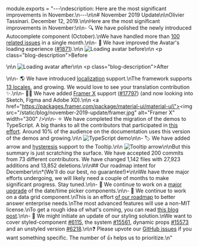 module.exports = "---\ndescription: Here are the most significant improvements in November.\n---\n\n# November 2019 Update\n\nOlivier Tassinari. December 12, 2019.\n\nHere are the most significant improvements in November:\n\n- 🔍 We have polished the newly introduced Autocomplete component (October).\nWe have handled more than [100 related issues](https://github.com/Foso/material-ui/issues?utf8=%E2%9C%93&q=label%3A%22lab%3A+Autocomplete%22+) in a single month.\n\n- 👤 We have improved the Avatar's loading experience ([#1871](https://github.com/Foso/material-ui/pull/18711)).\n\n  ![Loading avatar before](/static/blog/november-2019-update/loading-avatar-before.gif)\n\n  <p class=\"blog-description\">Before</p>\n\n  ![Loading avatar after](/static/blog/november-2019-update/loading-avatar-after.gif)\n\n  <p class=\"blog-description\">After</p>\n\n- 🌎 We have introduced [localization](/guides/localization/) support.\nThe framework supports [13 locales](/guides/localization/#supported-locales), and growing. We would love to see your translation contribution ✨.\n\n- 👨‍🎤 We have added [Framer X](https://packages.framer.com/package/material-ui/material-ui) support ([#17797](https://github.com/Foso/material-ui/pull/17797)) (and now looking into Sketch, Figma and Adobe XD).\n\n  <a href=\"https://packages.framer.com/package/material-ui/material-ui\"><img src=\"/static/blog/november-2019-update/framer.jpg\" alt=\"Framer X\" width=\"300\" /></a>\n\n- ⚛️ We have completed the migration of the demos to TypeScript. A big thanks to all the contributors that participated in [this effort](https://github.com/Foso/material-ui/issues/14897). Around 10% of the audience on the documentation uses this version of the demos and growing.\n\n  ![TypeScript demo](/static/blog/november-2019-update/typescript-demos.png)\n\n- 🏷 We have added arrow and [hysteresis](https://github.com/Foso/material-ui/pull/18458) support to the Tooltip.\n\n  ![Tooltip arrow](/static/blog/november-2019-update/arrow.png)\n\nBut this summary is just scratching the surface. We have accepted 200 commits from 73 different contributors. We have changed 1,142 files with 27,923 additions and 13,852 deletions.\n\n## Our roadmap intent for December\n\n*(We'll do our best, no guarantee!)*\n\nWe have three major efforts undergoing, we will likely need a couple of months to make significant progress. Stay tuned.\n\n- 📅 We continue to work on a [major upgrade](https://github.com/Foso/material-ui-pickers/issues/1293) of the date/time picker components.\n\n- 🧮 We continue to work on a data grid component.\nThis is an effort [of our roadmap](/discover-more/roadmap/) to better answer enterprise needs.\nThe most advanced features will use a non-MIT license.\nTo get a rough idea of what's coming, you can read [this blog post](https://uxdesign.cc/design-better-data-tables-4ecc99d23356).\n\n- 💅 We might initiate an update of our styling solution.\nWe want to cover styled-component [#6115](https://github.com/Foso/material-ui/pull/#6115), the system [#15561](https://github.com/Foso/material-ui/issues/15561), dynamic props [#15573](https://github.com/Foso/material-ui/issues/15573) and an unstyled version [#6218](https://github.com/Foso/material-ui/pull/6218).\n\n❓ Please upvote our [GitHub issues](https://github.com/Foso/material-ui/issues) if you want something specific. The number of 👍 helps us to prioritize.\n"